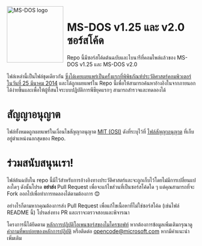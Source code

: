 <img width="150" height="150" align="left" style="float: left; margin: 0 10px 0 0;" alt="MS-DOS logo" src="https://github.com/Microsoft/MS-DOS/blob/master/msdos-logo.png">   

# MS-DOS v1.25 และ v2.0 ซอร์สโค้ด
Repo นี้มีซอร์สโค้ดต้นฉบับและไบนารีที่คอมไพล์แล้วของ MS-DOS v1.25 และ MS-DOS v2.0

ไฟล์เหล่านี้เป็นไฟล์ชุดเดียวกัน [ซึ่งได้เคยเผยแพร่เป็นครั้งแรกที่พิพิธภัณฑ์ประวัติศาสตร์คอมพิวเตอร์  ในวันที่ 25 มีนาคม 2014](http://www.computerhistory.org/atchm/microsoft-ms-dos-early-source-code/) และได้ถูกเผยแพร่ใน Repo นี้เพื่อให้สามารถค้นหาอ้างอิงในจากภายนอกได้ง่ายขึ้นและเพื่อให้ผู้ที่สนใจระบบปฏิบัติการพีซียุคแรกๆ สามารถสำรวจและทดลองได้ 

# สัญญาอนุญาต
ไฟล์ทั้งหมดถูกเผยแพร่ในเงื่อนไขสัญญาอนุญาต [MIT (OSI)](https://en.wikipedia.org/wiki/MIT_License) ดังที่ระบุไว้ที่ [ไฟล์สัญญาอนุญาต](https://github.com/Microsoft/MS-DOS/blob/master/LICENSE.md) ที่เก็บอยู่ตำแหน่งนอกสุดของ Repo.

# ร่วมสนับสนุนเรา!
ไฟล์ต้นฉบับใน repo นี้มีไว้สำหรับการอ้างอิงทางประวัติศาสตร์และจะถูกเก็บไว้โดยไม่มีการเปลี่ยนแปลงใดๆ ดังนั้นโปรด **อย่าส่ง** Pull Request เพื่อจะแก้ไขส่วนที่เป็นซอร์สโค้ดใด ๆ แต่คุณสามารถที่จะ Fork ออกไปเพื่อทำการทดลองได้ตามต้องการ 😊  

อย่างไรก็ตามหากคุณต้องการส่ง Pull Request เพื่อแก้ไขเนื้อหาที่ไม่ใช่ซอร์สโค้ด (เช่นไฟล์ README นี้) โปรดส่งทาง PR และเราจะตรวจสอบและพิจารณา

โครงการนี้ได้ยึดตาม [หลักการปฏิบัติโอเพนซอร์สของไมโครซอฟท์](https://opensource.microsoft.com/codeofconduct/) หากต้องการข้อมูลเพิ่มเติมกรุณาดู [คำถามที่พบบ่อยของหลักการปฏิบัติ](https://opensource.microsoft.com/codeofconduct/faq/) หรือติดต่อ [opencode@microsoft.com](mailto:opencode@microsoft.com) หากมีคำแนะนำเพิ่มเติม
